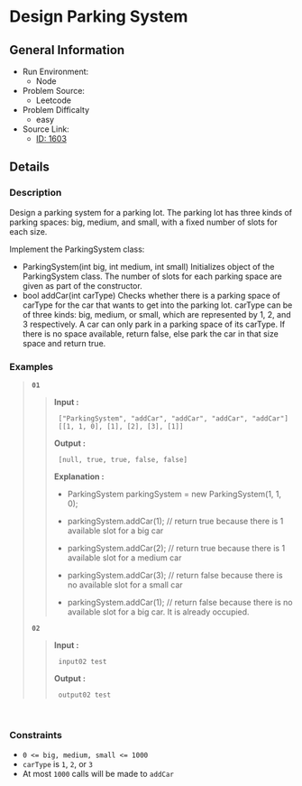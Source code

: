 # Design Parking System

## General Information

- Run Environment:
  - Node
- Problem Source:
  - Leetcode
- Problem Difficalty
  - easy
- Source Link:
  - [ID: 1603](https://leetcode.com/problems/design-parking-system/)

## Details

### Description

Design a parking system for a parking lot. The parking lot has three kinds of parking spaces: big, medium, and small, with a fixed number of slots for each size.

Implement the ParkingSystem class:

- ParkingSystem(int big, int medium, int small) Initializes object of the ParkingSystem class. The number of slots for each parking space are given as part of the constructor.
- bool addCar(int carType) Checks whether there is a parking space of carType for the car that wants to get into the parking lot. carType can be of three kinds: big, medium, or small, which are represented by 1, 2, and 3 respectively. A car can only park in a parking space of its carType. If there is no space available, return false, else park the car in that size space and return true.
&nbsp;

### Examples

> **`01`**
>>**Input :**
>>
>>      ["ParkingSystem", "addCar", "addCar", "addCar", "addCar"]
>>      [[1, 1, 0], [1], [2], [3], [1]]
>>
>>**Output :**
>>
>>      [null, true, true, false, false]
>>
>>**Explanation :**
>>
>> - ParkingSystem parkingSystem = new ParkingSystem(1, 1, 0);
>>
>> - parkingSystem.addCar(1); // return true because there is 1 available slot for a big car
>>
>> - parkingSystem.addCar(2); // return true because there is 1 available slot for a medium car
>>
>> - parkingSystem.addCar(3); // return false because there is no available slot for a small car
>>
>> - parkingSystem.addCar(1); // return false because there is no available slot for a big car. It is already occupied.
>>
>
> **`02`**
>>**Input :**
>>
>>      input02 test
>>
>>**Output :**
>>
>>      output02 test
>>
>

&nbsp;

### Constraints

- `0 <= big, medium, small <= 1000`
- `carType` is `1`, `2`, or `3`
- At most `1000` calls will be made to `addCar`
